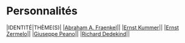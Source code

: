 # Personnalités

|IDENTITÉ|THÈME(S)|
|[Abraham A. Fraenkel](https://fr.wikipedia.org/wiki/Abraham_Adolf_Fraenkel)||
|[Ernst Kummer](https://fr.wikipedia.org/wiki/Ernst_Kummer)||
|[Ernst Zermelo](https://fr.wikipedia.org/wiki/Ernst_Zermelo)||
|[Giuseppe Peano](https://fr.wikipedia.org/wiki/Giuseppe_Peano)||
|[Richard Dedekind](https://fr.wikipedia.org/wiki/Richard_Dedekind)||
